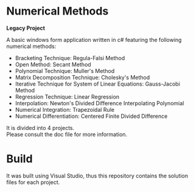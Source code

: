 # Numerical Methods

**Legacy Project**

A basic windows form application written in c# featuring the following numerical methods:
- Bracketing Technique: Regula-Falsi Method
- Open Method: Secant Method
- Polynomial Technique: Muller's Method
- Matrix Decomposition Technique: Cholesky's Method
- Iterative Technique for System of Linear Equations: Gauss-Jacobi Method
- Regression Technique: Linear Regression
- Interpolation: Newton's Divided Difference Interpolating Polynomial
- Numerical Integration: Trapezoidal Rule
- Numerical Differentiation: Centered Finite Divided Difference

It is divided into 4 projects.  
Please consult the doc file for more information.

# Build

It was built using Visual Studio, thus this repository contains the solution files for each project.
